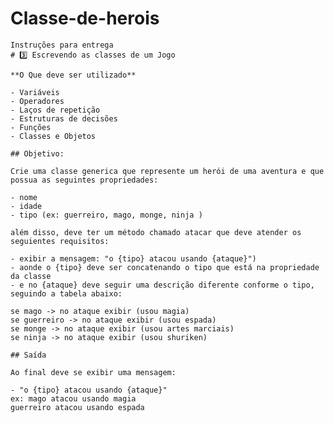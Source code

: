 # Classe-de-herois

    Instruções para entrega
    # 3️⃣ Escrevendo as classes de um Jogo

    **O Que deve ser utilizado**

    - Variáveis
    - Operadores
    - Laços de repetição
    - Estruturas de decisões
    - Funções
    - Classes e Objetos

    ## Objetivo:

    Crie uma classe generica que represente um herói de uma aventura e que possua as seguintes propriedades:

    - nome
    - idade
    - tipo (ex: guerreiro, mago, monge, ninja )

    além disso, deve ter um método chamado atacar que deve atender os seguientes requisitos:

    - exibir a mensagem: "o {tipo} atacou usando {ataque}")
    - aonde o {tipo} deve ser concatenando o tipo que está na propriedade da classe
    - e no {ataque} deve seguir uma descrição diferente conforme o tipo, seguindo a tabela abaixo:

    se mago -> no ataque exibir (usou magia)
    se guerreiro -> no ataque exibir (usou espada)
    se monge -> no ataque exibir (usou artes marciais)
    se ninja -> no ataque exibir (usou shuriken)

    ## Saída

    Ao final deve se exibir uma mensagem:

    - "o {tipo} atacou usando {ataque}"
    ex: mago atacou usando magia
    guerreiro atacou usando espada

